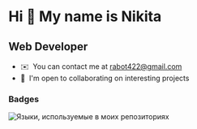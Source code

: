 Hi 👋 My name is Nikita
=======================

Web Developer
-------------

* ✉️  You can contact me at [rabot422@gmail.com](mailto:rabot422@gmail.com)
* 🤝  I'm open to collaborating on interesting projects




### Badges

![Языки, используемые в моих репозиториях](https://github-readme-stats.vercel.app/api/top-langs/?username=Nik42KIS&langs_count=8&layout=compact)
